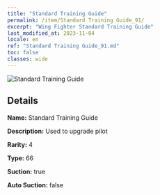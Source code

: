 ```yaml
---
title: "Standard Training Guide"
permalink: /item/Standard Training Guide_91/
excerpt: "Wing Fighter Standard Training Guide"
last_modified_at: 2023-11-04
locale: en
ref: "Standard Training Guide_91.md"
toc: false
classes: wide
---
```



 ![Standard Training Guide](/images/item/Standard_Training_Guide_p.png)



## Details

 **Name:** Standard Training Guide 

 **Description:** Used to upgrade pilot

 **Rarity:** 4 

 **Type:** 66 

 **Suction:** true 

 **Auto Suction:** false 


